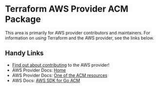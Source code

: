 # Terraform AWS Provider ACM Package

This area is primarily for AWS provider contributors and maintainers. For information on _using_ Terraform and the AWS provider, see the links below.


## Handy Links
* [Find out about contributing](../../../docs/contributing) to the AWS provider!
* AWS Provider Docs: [Home](https://registry.terraform.io/providers/hashicorp/aws/latest/docs)
* AWS Provider Docs: [One of the ACM resources](https://registry.terraform.io/providers/hashicorp/aws/latest/docs/resources/acm_certificate)
* AWS Docs: [AWS SDK for Go ACM](https://docs.aws.amazon.com/sdk-for-go/api/service/acm/)

